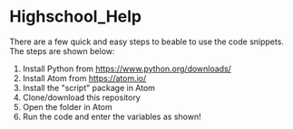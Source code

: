 # Highschool_Help

There are a few quick and easy steps to beable to use the code snippets. The steps are shown below:
1. Install Python from https://www.python.org/downloads/
2. Install Atom from https://atom.io/
3. Install the "script" package in Atom
4. Clone/download this repository
5. Open the folder in Atom
6. Run the code and enter the variables as shown!
